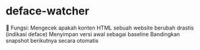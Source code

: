 # deface-watcher
📌 Fungsi: Mengecek apakah konten HTML sebuah website berubah drastis (indikasi deface)  Menyimpan versi awal sebagai baseline  Bandingkan snapshot berikutnya secara otomatis
